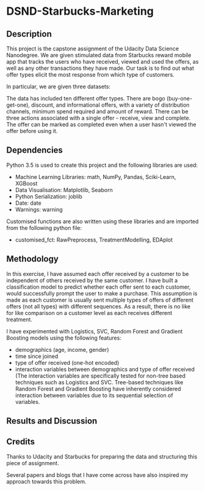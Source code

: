 # DSND-Starbucks-Marketing

## Description
This project is the capstone assignment of the Udacity Data Science Nanodegree. We are given stimulated data from Starbucks reward mobile app that tracks the users who have received, viewed and used the offers, as well as any other transactions they have made. Our task is to find out what offer types elicit the most response from which type of customers.

In particular, we are given three datasets:


The data has included ten different offer types. There are bogo (buy-one-get-one), discount, and informational offers, with a variety of distribution channels, minimum spend required and amount of reward. There can be three actions associated with a single offer - receive, view and complete. The offer can be marked as completed even when a user hasn't viewed the offer before using it.

## Dependencies

Python 3.5 is used to create this project and the following libraries are used:

- Machine Learning Libraries: math, NumPy, Pandas, Sciki-Learn, XGBoost
- Data Visualisation: Matplotlib, Seaborn
- Python Serialization: joblib
- Date: date
- Warnings: warning

Customised functions are also written using these libraries and are imported from the following python file:
- customised_fct: RawPreprocess, TreatmentModelling, EDAplot

## Methodology

In this exercise, I have assumed each offer received by a customer to be independent of others received by the same customer. I have built a classification model to predict whether each offer sent to each customer, would successfully prompt the user to make a purchase. This assumption is made as each customer is usually sent multiple types of offers of different offers (not all types) with different sequences. As a result, there is no like for like comparison on a customer level as each receives different treatment. 

I have experimented with Logistics, SVC, Random Forest and Gradient Boosting models using the following features:
- demographics (age, income, gender)
- time since joined
- type of offer received (one-hot encoded)
- interaction variables between demographics and type of offer received (The interaction variables are specifically tested for non-tree based techniques such as Logistics and SVC. Tree-based techniques like Random Forest and Gradient Boosting have inherently considered interaction between variables due to its sequential selection of variables.

## Results and Discussion

## Credits
Thanks to Udacity and Starbucks for preparing the data and structuring this piece of assignment.

Several papers and blogs that I have come across have also inspired my approach towards this problem.  
